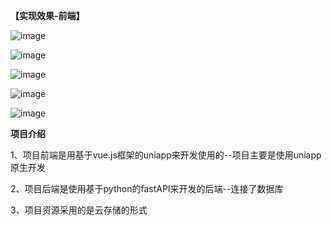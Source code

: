 **【实现效果-前端】**

![image](https://user-images.githubusercontent.com/81294772/156984549-8050aece-5c7f-4c56-b0c7-be4115027467.png)

![image](https://user-images.githubusercontent.com/81294772/156984576-4014dc31-f7de-43fd-ac06-9fde2019e972.png)

![image](https://user-images.githubusercontent.com/81294772/156984603-b489d225-c02e-41fd-bdfd-cac4a0a608a3.png)

![image](https://user-images.githubusercontent.com/81294772/156984627-f36f2c68-9f42-40cd-9080-3d9f1139e79a.png)

![image](https://user-images.githubusercontent.com/81294772/156984688-93145bd0-ff62-4b6a-9827-ab1685a1942c.png)


**项目介绍**

1、项目前端是用基于vue.js框架的uniapp来开发使用的--项目主要是使用uniapp原生开发

2、项目后端是使用基于python的fastAPI来开发的后端--连接了数据库

3、项目资源采用的是云存储的形式
